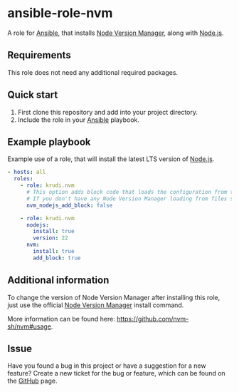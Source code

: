 # ansible-role-nvm

A role for [Ansible](https://github.com/ansible/ansible), that installs [Node Version Manager](https://github.com/nvm-sh/nvm), along with [Node.js](https://github.com/nodejs).

## Requirements

This role does not need any additional required packages.

## Quick start

1. First clone this repository and add into your project directory.
2. Include the role in your [Ansible](https://github.com/ansible/ansible) playbook.

## Example playbook

Example use of a role, that will install the latest LTS version of [Node.js](https://github.com/nodejs).

```yml
- hosts: all
  roles:
    - role: krudi.nvm
      # This option adds block code that loads the configuration from the Node Version Manager
      # If you don't have any Node Version Manager loading from files such as **.bashrc**, **.zsh** or **.profile**, this option should be set to **true**.
      nvm_nodejs_add_block: false

    - role: krudi.nvm
      nodejs:
        install: true
        version: 22
      nvm:
        install: true
        add_block: true
```

## Additional information

To change the version of Node Version Manager after installing this role, just use the official [Node Version Manager](https://github.com/nvm-sh/nvm) install command.

More information can be found here: <https://github.com/nvm-sh/nvm#usage>.

## Issue

Have you found a bug in this project or have a suggestion for a new feature? Create a new ticket for the bug or feature, which can be found on the [GitHub](https://github.com/krudi/ansible-role-nvm/issues) page.
